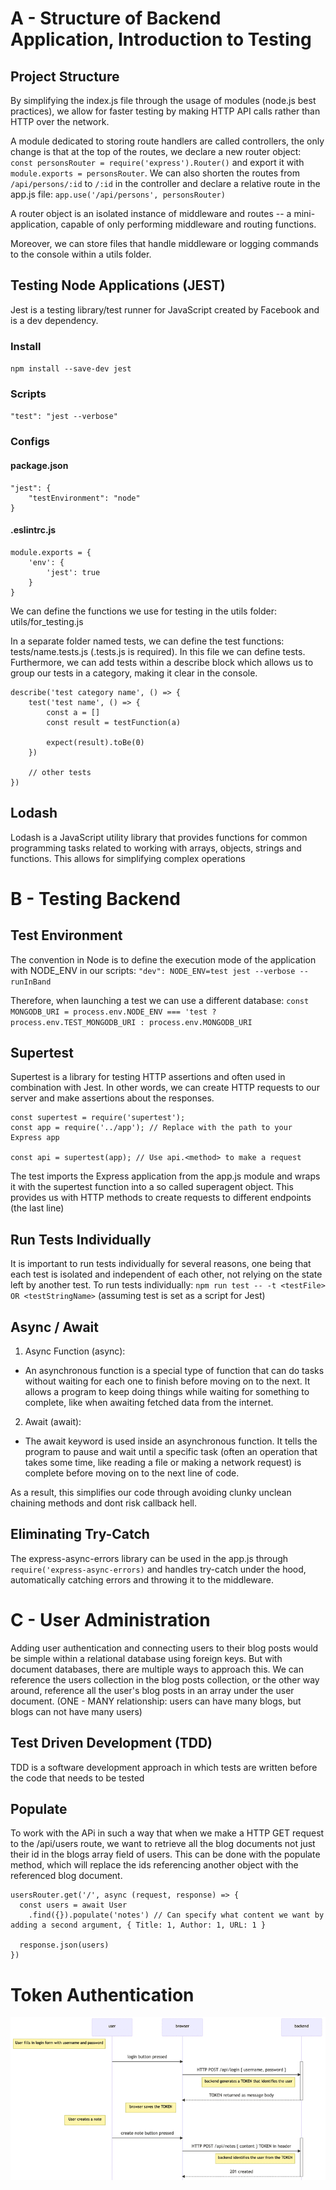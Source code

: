 # A - Structure of Backend Application, Introduction to Testing
## Project Structure
By simplifying the index.js file through the usage of modules (node.js best practices), we allow for faster testing by making HTTP API calls rather than HTTP over the network.

A module dedicated to storing route handlers are called controllers, the only change is that at the top of the routes, we declare a new router object:
`const personsRouter = require('express').Router()` and export it with `module.exports = personsRouter`. We can also shorten the routes from `/api/persons/:id` to `/:id` in the controller and declare a relative route in the app.js file: `app.use('/api/persons', personsRouter)`

A router object is an isolated instance of middleware and routes -- a mini-application, capable of only performing middleware and routing functions.

Moreover, we can store files that handle middleware or logging commands to the console within a utils folder. 

## Testing Node Applications (JEST)
Jest is a testing library/test runner for JavaScript created by Facebook and is a dev dependency.

### Install
`npm install --save-dev jest`
### Scripts
`"test": "jest --verbose"`
### Configs
#### package.json
```
"jest": {
    "testEnvironment": "node"
}
```
#### .eslintrc.js
```
module.exports = {
    'env': {
        'jest': true
    }
}
```

We can define the functions we use for testing in the utils folder: utils/for_testing.js

In a separate folder named tests, we can define the test functions: tests/name.tests.js (.tests.js is required). In this file we can define tests. Furthermore, we can add tests within a describe block which allows us to group our tests in a category, making it clear in the console.

```
describe('test category name', () => {
    test('test name', () => {
        const a = []
        const result = testFunction(a)

        expect(result).toBe(0)
    })

    // other tests
})
```

## Lodash
Lodash is a JavaScript utility library that provides functions for common programming tasks related to working with arrays, objects, strings and functions. This allows for simplifying complex operations

# B - Testing Backend
## Test Environment
The convention in Node is to define the execution mode of the application with NODE_ENV in our scripts: `"dev": NODE_ENV=test jest --verbose --runInBand`

Therefore, when launching a test we can use a different database:
`const MONGODB_URI = process.env.NODE_ENV === 'test ? process.env.TEST_MONGODB_URI : process.env.MONGODB_URI`

## Supertest
Supertest is a library for testing HTTP assertions and often used in combination with Jest. In other words, we can create HTTP requests to our server and make assertions about the responses.
```
const supertest = require('supertest');
const app = require('../app'); // Replace with the path to your Express app

const api = supertest(app); // Use api.<method> to make a request
```
The test imports the Express application from the app.js module and wraps it with the supertest function into a so called superagent object. This provides us with HTTP methods to create requests to different endpoints (the last line)

## Run Tests Individually
It is important to run tests individually for several reasons, one being that each test is isolated and independent of each other, not relying on the state left by another test. To run tests individually:
`npm run test -- -t <testFile> OR <testStringName>` (assuming test is set as a script for Jest)

## Async / Await
1. Async Function (async):
- An asynchronous function is a special type of function that can do tasks without waiting for each one to finish before moving on to the next. It allows a program to keep doing things while waiting for something to complete, like when awaiting fetched data from the internet.

2. Await (await):
- The await keyword is used inside an asynchronous function. It tells the program to pause and wait until a specific task (often an operation that takes some time, like reading a file or making a network request) is complete before moving on to the next line of code.

As a result, this simplifies our code through avoiding clunky unclean chaining methods and dont risk callback hell.

## Eliminating Try-Catch
The express-async-errors library can be used in the app.js through `require('express-async-errors)` and handles try-catch under the hood, automatically catching errors and throwing it to the middleware.

# C - User Administration
Adding user authentication and connecting users to their blog posts would be simple within a relational database using foreign keys. But with document databases, there are multiple ways to approach this. We can reference the users collection in the blog posts collection, or the other way around, reference all the user's blog posts in an array under the user document. (ONE - MANY relationship: users can have many blogs, but blogs can not have many users)

## Test Driven Development (TDD)
TDD is a software development approach in which tests are written before the code that needs to be tested

## Populate
To work with the APi in such a way that when we make a HTTP GET request to the /api/users route, we want to retrieve all the blog documents not just their id in the blogs array field of users. This can be done with the populate method, which will replace the ids referencing another object with the referenced blog document.

```
usersRouter.get('/', async (request, response) => {
  const users = await User
    .find({}).populate('notes') // Can specify what content we want by adding a second argument, { Title: 1, Author: 1, URL: 1 }

  response.json(users)
})
```

# Token Authentication
![Local Image](./token-authentication.png)
